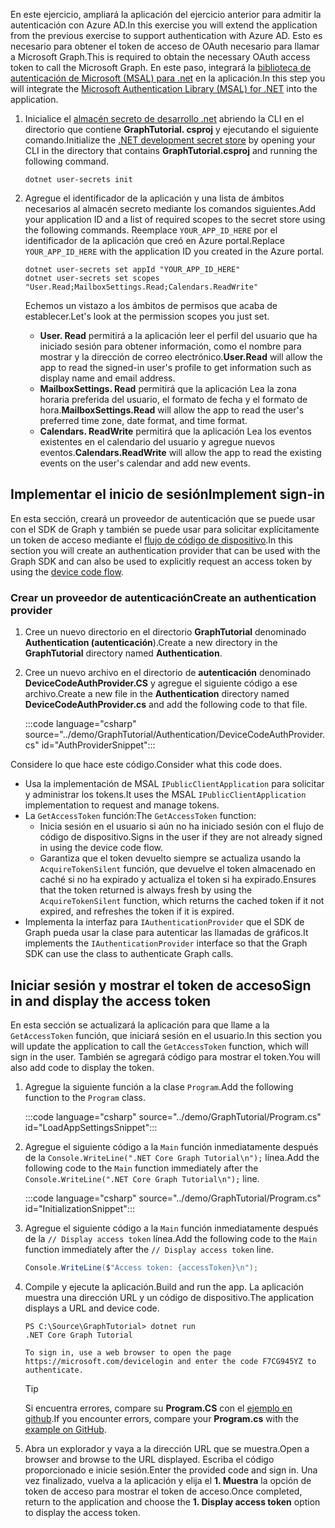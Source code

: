 <!-- markdownlint-disable MD002 MD041 -->

<span data-ttu-id="f8953-101">En este ejercicio, ampliará la aplicación del ejercicio anterior para admitir la autenticación con Azure AD.</span><span class="sxs-lookup"><span data-stu-id="f8953-101">In this exercise you will extend the application from the previous exercise to support authentication with Azure AD.</span></span> <span data-ttu-id="f8953-102">Esto es necesario para obtener el token de acceso de OAuth necesario para llamar a Microsoft Graph.</span><span class="sxs-lookup"><span data-stu-id="f8953-102">This is required to obtain the necessary OAuth access token to call the Microsoft Graph.</span></span> <span data-ttu-id="f8953-103">En este paso, integrará la [biblioteca de autenticación de Microsoft (MSAL) para .net](https://github.com/AzureAD/microsoft-authentication-library-for-dotnet) en la aplicación.</span><span class="sxs-lookup"><span data-stu-id="f8953-103">In this step you will integrate the [Microsoft Authentication Library (MSAL) for .NET](https://github.com/AzureAD/microsoft-authentication-library-for-dotnet) into the application.</span></span>

1. <span data-ttu-id="f8953-104">Inicialice el [almacén secreto de desarrollo .net](/aspnet/core/security/app-secrets) abriendo la CLI en el directorio que contiene **GraphTutorial. csproj** y ejecutando el siguiente comando.</span><span class="sxs-lookup"><span data-stu-id="f8953-104">Initialize the [.NET development secret store](/aspnet/core/security/app-secrets) by opening your CLI in the directory that contains **GraphTutorial.csproj** and running the following command.</span></span>

    ```Shell
    dotnet user-secrets init
    ```

1. <span data-ttu-id="f8953-105">Agregue el identificador de la aplicación y una lista de ámbitos necesarios al almacén secreto mediante los comandos siguientes.</span><span class="sxs-lookup"><span data-stu-id="f8953-105">Add your application ID and a list of required scopes to the secret store using the following commands.</span></span> <span data-ttu-id="f8953-106">Reemplace `YOUR_APP_ID_HERE` por el identificador de la aplicación que creó en Azure portal.</span><span class="sxs-lookup"><span data-stu-id="f8953-106">Replace `YOUR_APP_ID_HERE` with the application ID you created in the Azure portal.</span></span>

    ```Shell
    dotnet user-secrets set appId "YOUR_APP_ID_HERE"
    dotnet user-secrets set scopes "User.Read;MailboxSettings.Read;Calendars.ReadWrite"
    ```

    <span data-ttu-id="f8953-107">Echemos un vistazo a los ámbitos de permisos que acaba de establecer.</span><span class="sxs-lookup"><span data-stu-id="f8953-107">Let's look at the permission scopes you just set.</span></span>

    - <span data-ttu-id="f8953-108">**User. Read** permitirá a la aplicación leer el perfil del usuario que ha iniciado sesión para obtener información, como el nombre para mostrar y la dirección de correo electrónico.</span><span class="sxs-lookup"><span data-stu-id="f8953-108">**User.Read** will allow the app to read the signed-in user's profile to get information such as display name and email address.</span></span>
    - <span data-ttu-id="f8953-109">**MailboxSettings. Read** permitirá que la aplicación Lea la zona horaria preferida del usuario, el formato de fecha y el formato de hora.</span><span class="sxs-lookup"><span data-stu-id="f8953-109">**MailboxSettings.Read** will allow the app to read the user's preferred time zone, date format, and time format.</span></span>
    - <span data-ttu-id="f8953-110">**Calendars. ReadWrite** permitirá que la aplicación Lea los eventos existentes en el calendario del usuario y agregue nuevos eventos.</span><span class="sxs-lookup"><span data-stu-id="f8953-110">**Calendars.ReadWrite** will allow the app to read the existing events on the user's calendar and add new events.</span></span>

## <a name="implement-sign-in"></a><span data-ttu-id="f8953-111">Implementar el inicio de sesión</span><span class="sxs-lookup"><span data-stu-id="f8953-111">Implement sign-in</span></span>

<span data-ttu-id="f8953-112">En esta sección, creará un proveedor de autenticación que se puede usar con el SDK de Graph y también se puede usar para solicitar explícitamente un token de acceso mediante el [flujo de código de dispositivo](https://docs.microsoft.com/azure/active-directory/develop/v2-oauth2-device-code).</span><span class="sxs-lookup"><span data-stu-id="f8953-112">In this section you will create an authentication provider that can be used with the Graph SDK and can also be used to explicitly request an access token by using the [device code flow](https://docs.microsoft.com/azure/active-directory/develop/v2-oauth2-device-code).</span></span>

### <a name="create-an-authentication-provider"></a><span data-ttu-id="f8953-113">Crear un proveedor de autenticación</span><span class="sxs-lookup"><span data-stu-id="f8953-113">Create an authentication provider</span></span>

1. <span data-ttu-id="f8953-114">Cree un nuevo directorio en el directorio **GraphTutorial** denominado **Authentication (autenticación**).</span><span class="sxs-lookup"><span data-stu-id="f8953-114">Create a new directory in the **GraphTutorial** directory named **Authentication**.</span></span>
1. <span data-ttu-id="f8953-115">Cree un nuevo archivo en el directorio de **autenticación** denominado **DeviceCodeAuthProvider.CS** y agregue el siguiente código a ese archivo.</span><span class="sxs-lookup"><span data-stu-id="f8953-115">Create a new file in the **Authentication** directory named **DeviceCodeAuthProvider.cs** and add the following code to that file.</span></span>

    :::code language="csharp" source="../demo/GraphTutorial/Authentication/DeviceCodeAuthProvider.cs" id="AuthProviderSnippet":::

<span data-ttu-id="f8953-116">Considere lo que hace este código.</span><span class="sxs-lookup"><span data-stu-id="f8953-116">Consider what this code does.</span></span>

- <span data-ttu-id="f8953-117">Usa la implementación de MSAL `IPublicClientApplication` para solicitar y administrar los tokens.</span><span class="sxs-lookup"><span data-stu-id="f8953-117">It uses the MSAL `IPublicClientApplication` implementation to request and manage tokens.</span></span>
- <span data-ttu-id="f8953-118">La `GetAccessToken` función:</span><span class="sxs-lookup"><span data-stu-id="f8953-118">The `GetAccessToken` function:</span></span>
  - <span data-ttu-id="f8953-119">Inicia sesión en el usuario si aún no ha iniciado sesión con el flujo de código de dispositivo.</span><span class="sxs-lookup"><span data-stu-id="f8953-119">Signs in the user if they are not already signed in using the device code flow.</span></span>
  - <span data-ttu-id="f8953-120">Garantiza que el token devuelto siempre se actualiza usando la `AcquireTokenSilent` función, que devuelve el token almacenado en caché si no ha expirado y actualiza el token si ha expirado.</span><span class="sxs-lookup"><span data-stu-id="f8953-120">Ensures that the token returned is always fresh by using the `AcquireTokenSilent` function, which returns the cached token if it not expired, and refreshes the token if it is expired.</span></span>
- <span data-ttu-id="f8953-121">Implementa la interfaz para `IAuthenticationProvider` que el SDK de Graph pueda usar la clase para autenticar las llamadas de gráficos.</span><span class="sxs-lookup"><span data-stu-id="f8953-121">It implements the `IAuthenticationProvider` interface so that the Graph SDK can use the class to authenticate Graph calls.</span></span>

## <a name="sign-in-and-display-the-access-token"></a><span data-ttu-id="f8953-122">Iniciar sesión y mostrar el token de acceso</span><span class="sxs-lookup"><span data-stu-id="f8953-122">Sign in and display the access token</span></span>

<span data-ttu-id="f8953-123">En esta sección se actualizará la aplicación para que llame a la `GetAccessToken` función, que iniciará sesión en el usuario.</span><span class="sxs-lookup"><span data-stu-id="f8953-123">In this section you will update the application to call the `GetAccessToken` function, which will sign in the user.</span></span> <span data-ttu-id="f8953-124">También se agregará código para mostrar el token.</span><span class="sxs-lookup"><span data-stu-id="f8953-124">You will also add code to display the token.</span></span>

1. <span data-ttu-id="f8953-125">Agregue la siguiente función a la clase `Program`.</span><span class="sxs-lookup"><span data-stu-id="f8953-125">Add the following function to the `Program` class.</span></span>

    :::code language="csharp" source="../demo/GraphTutorial/Program.cs" id="LoadAppSettingsSnippet":::

1. <span data-ttu-id="f8953-126">Agregue el siguiente código a la `Main` función inmediatamente después de la `Console.WriteLine(".NET Core Graph Tutorial\n");` línea.</span><span class="sxs-lookup"><span data-stu-id="f8953-126">Add the following code to the `Main` function immediately after the `Console.WriteLine(".NET Core Graph Tutorial\n");` line.</span></span>

    :::code language="csharp" source="../demo/GraphTutorial/Program.cs" id="InitializationSnippet":::

1. <span data-ttu-id="f8953-127">Agregue el siguiente código a la `Main` función inmediatamente después de la `// Display access token` línea.</span><span class="sxs-lookup"><span data-stu-id="f8953-127">Add the following code to the `Main` function immediately after the `// Display access token` line.</span></span>

    ```csharp
    Console.WriteLine($"Access token: {accessToken}\n");
    ```

1. <span data-ttu-id="f8953-128">Compile y ejecute la aplicación.</span><span class="sxs-lookup"><span data-stu-id="f8953-128">Build and run the app.</span></span> <span data-ttu-id="f8953-129">La aplicación muestra una dirección URL y un código de dispositivo.</span><span class="sxs-lookup"><span data-stu-id="f8953-129">The application displays a URL and device code.</span></span>

    ```Shell
    PS C:\Source\GraphTutorial> dotnet run
    .NET Core Graph Tutorial

    To sign in, use a web browser to open the page https://microsoft.com/devicelogin and enter the code F7CG945YZ to authenticate.
    ```

    > [!TIP]
    > <span data-ttu-id="f8953-130">Si encuentra errores, compare su **Program.CS** con el [ejemplo en github](https://github.com/microsoftgraph/msgraph-training-dotnet-core/blob/master/demo/GraphTutorial/Program.cs).</span><span class="sxs-lookup"><span data-stu-id="f8953-130">If you encounter errors, compare your **Program.cs** with the [example on GitHub](https://github.com/microsoftgraph/msgraph-training-dotnet-core/blob/master/demo/GraphTutorial/Program.cs).</span></span>

1. <span data-ttu-id="f8953-131">Abra un explorador y vaya a la dirección URL que se muestra.</span><span class="sxs-lookup"><span data-stu-id="f8953-131">Open a browser and browse to the URL displayed.</span></span> <span data-ttu-id="f8953-132">Escriba el código proporcionado e inicie sesión.</span><span class="sxs-lookup"><span data-stu-id="f8953-132">Enter the provided code and sign in.</span></span> <span data-ttu-id="f8953-133">Una vez finalizado, vuelva a la aplicación y elija el **1. Muestra** la opción de token de acceso para mostrar el token de acceso.</span><span class="sxs-lookup"><span data-stu-id="f8953-133">Once completed, return to the application and choose the **1. Display access token** option to display the access token.</span></span>
